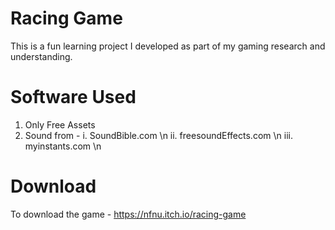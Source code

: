 # Racing Game

This is a fun learning project I developed as part of my gaming research and understanding. 

# Software Used

1. Only Free Assets
2. Sound from -
	i. SoundBible.com \n
	ii. freesoundEffects.com \n
	iii. myinstants.com \n

# Download

To download the game - https://nfnu.itch.io/racing-game
